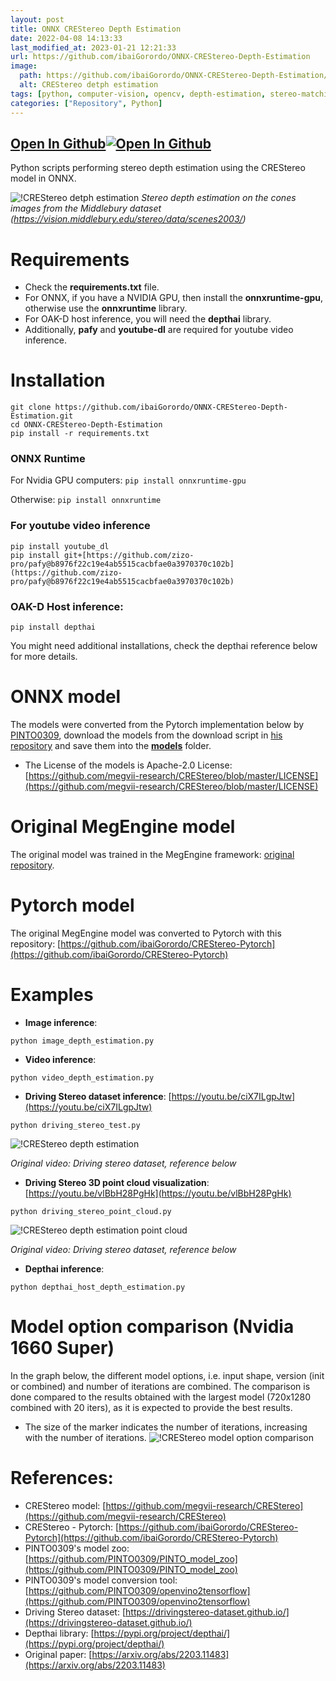 ```yaml
---
layout: post
title: ONNX CREStereo Depth Estimation
date: 2022-04-08 14:13:33 
last_modified_at: 2023-01-21 12:21:33 
url: https://github.com/ibaiGorordo/ONNX-CREStereo-Depth-Estimation
image:
  path: https://github.com/ibaiGorordo/ONNX-CREStereo-Depth-Estimation/raw/main/doc/img/out.jpg
  alt: CREStereo detph estimation
tags: [python, computer-vision, opencv, depth-estimation, stereo-matching, stereo-vision, stereo-depth-estimation, crestereo, onnx, onnxruntime]
categories: ["Repository", Python]
---
```


## [Open In Github](https://github.com/ibaiGorordo/ONNX-CREStereo-Depth-Estimation)[![Open In Github](https://icons-for-free.com/download-icon-part+1+github-1320568339880199515_0.svg)](https://github.com/ibaiGorordo/ONNX-CREStereo-Depth-Estimation)

 Python scripts performing stereo depth estimation using the CREStereo model in ONNX.
 
![!CREStereo detph estimation](https://github.com/ibaiGorordo/ONNX-CREStereo-Depth-Estimation/raw/main/doc/img/out.jpg)
*Stereo depth estimation on the cones images from the Middlebury dataset (https://vision.middlebury.edu/stereo/data/scenes2003/)*

# Requirements

 * Check the **requirements.txt** file. 
 * For ONNX, if you have a NVIDIA GPU, then install the **onnxruntime-gpu**, otherwise use the **onnxruntime** library.
 * For OAK-D host inference, you will need the **depthai** library.
 * Additionally, **pafy** and **youtube-dl** are required for youtube video inference.
 
# Installation
```
git clone https://github.com/ibaiGorordo/ONNX-CREStereo-Depth-Estimation.git
cd ONNX-CREStereo-Depth-Estimation
pip install -r requirements.txt
```
### ONNX Runtime
For Nvidia GPU computers:
`pip install onnxruntime-gpu`

Otherwise:
`pip install onnxruntime`

### For youtube video inference
```
pip install youtube_dl
pip install git+[https://github.com/zizo-pro/pafy@b8976f22c19e4ab5515cacbfae0a3970370c102b](https://github.com/zizo-pro/pafy@b8976f22c19e4ab5515cacbfae0a3970370c102b)
```

### OAK-D Host inference:
```pip install depthai```

You might need additional installations, check the depthai reference below for more details.

# ONNX model
The models were converted from the Pytorch implementation below by [PINTO0309](https://github.com/PINTO0309), download the models from the download script in [his repository](https://github.com/PINTO0309/PINTO_model_zoo/tree/main/284_CREStereo) and save them into the **[models](https://github.com/ibaiGorordo/ONNX-CREStereo-Depth-Estimation/tree/main/models)** folder. 
- The License of the models is Apache-2.0 License: [https://github.com/megvii-research/CREStereo/blob/master/LICENSE](https://github.com/megvii-research/CREStereo/blob/master/LICENSE)

# Original MegEngine model
The original model was trained in the MegEngine framework: [original repository](https://github.com/megvii-research/CREStereo).

# Pytorch model
The original MegEngine model was converted to Pytorch with this repository: [https://github.com/ibaiGorordo/CREStereo-Pytorch](https://github.com/ibaiGorordo/CREStereo-Pytorch)
 
# Examples

 * **Image inference**:
 ```
 python image_depth_estimation.py
 ```

 * **Video inference**:
 ```
 python video_depth_estimation.py
 ```
 
 * **Driving Stereo dataset inference**: [https://youtu.be/ciX7ILgpJtw](https://youtu.be/ciX7ILgpJtw)
 ```
 python driving_stereo_test.py
 ```
 ![!CREStereo depth estimation](https://github.com/ibaiGorordo/ONNX-CREStereo-Depth-Estimation/raw/main/doc/img/crestereo.gif)
  
 *Original video: Driving stereo dataset, reference below*

 * **Driving Stereo 3D point cloud visualization**: [https://youtu.be/vlBbH28PgHk](https://youtu.be/vlBbH28PgHk)
 ```
 python driving_stereo_point_cloud.py
 ```
 ![!CREStereo depth estimation point cloud](https://github.com/ibaiGorordo/ONNX-CREStereo-Depth-Estimation/raw/main/doc/img/crestereo_point.gif)
  
 *Original video: Driving stereo dataset, reference below*
  
  

 * **Depthai inference**: 
 ```
 python depthai_host_depth_estimation.py
 ```
# Model option comparison (Nvidia 1660 Super)
In the graph below, the different model options, i.e. input shape, version (init or combined) and number of iterations are combined. The comparison is done compared to the results obtained with the largest model (720x1280 combined with 20 iters), as it is expected to provide the best results. 
- The size of the marker indicates the number of iterations, increasing with the number of iterations.
![!CREStereo model option comparison](https://github.com/ibaiGorordo/ONNX-CREStereo-Depth-Estimation/raw/main/doc/img/crestereo_options_comp.png)

# References:
* CREStereo model: [https://github.com/megvii-research/CREStereo](https://github.com/megvii-research/CREStereo)
* CREStereo - Pytorch: [https://github.com/ibaiGorordo/CREStereo-Pytorch](https://github.com/ibaiGorordo/CREStereo-Pytorch)
* PINTO0309's model zoo: [https://github.com/PINTO0309/PINTO_model_zoo](https://github.com/PINTO0309/PINTO_model_zoo)
* PINTO0309's model conversion tool: [https://github.com/PINTO0309/openvino2tensorflow](https://github.com/PINTO0309/openvino2tensorflow)
* Driving Stereo dataset: [https://drivingstereo-dataset.github.io/](https://drivingstereo-dataset.github.io/)
* Depthai library: [https://pypi.org/project/depthai/](https://pypi.org/project/depthai/)
* Original paper: [https://arxiv.org/abs/2203.11483](https://arxiv.org/abs/2203.11483)
